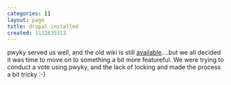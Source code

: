 ```yaml
---
categories: []
layout: page
title: drupal installed
created: 1132635313
---
```

pwyky served us well, and the old wiki is still <a href="/wiki">available</a>....but we all decided it was time to move on to something a bit more featureful. We were trying to conduct a vote using pwyky, and the lack of locking and made the process a bit tricky :-)
